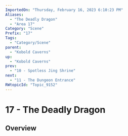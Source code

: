 ```yaml
---
ImportedOn: "Thursday, February 16, 2023 6:10:23 PM"
Aliases:
  - "The Deadly Dragon"
  - "Area 17"
Category: "Scene"
Prefix: "17"
Tags:
  - "Category/Scene"
parent:
  - "Kobold Caverns"
up:
  - "Kobold Caverns"
prev:
  - "10 - Spotless Jing Shrine"
next:
  - "11 - The Dungeon Entrance"
RWtopicId: "Topic_9152"
---
```

# 17 - The Deadly Dragon
## Overview
